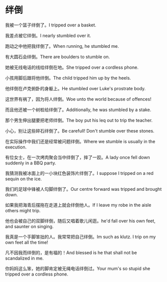 # 绊倒

<p><span class="chinese">我被一个篮子绊倒了。</span><span class="english">I tripped over a basket.</span></p>

<p><span class="chinese">我差点被它绊倒。</span><span class="english">I nearly stumbled over it.</span></p>

<p><span class="chinese">跑动之中他把我绊倒了。</span><span class="english">When running, he stumbled me.</span></p>

<p><span class="chinese">有大圆石会绊倒。</span><span class="english">There are boulders to stumble on.</span></p>

<p><span class="chinese">她被无线电话的线给绊倒在地。</span><span class="english">She tripped over a cordless phone.</span></p>

<p><span class="chinese">小孩用脚后跟将他绊倒。</span><span class="english">The child tripped him up by the heels.</span></p>

<p><span class="chinese">他绊倒在卢克俯卧的身躯上。</span><span class="english">He stumbled over Luke's prostrate body.</span></p>

<p><span class="chinese">这世界有祸了，因为将人绊倒。</span><span class="english">Woe unto the world because of offences!</span></p>

<p><span class="chinese">而且他还被一个树桩给绊倒了。</span><span class="english">Additionally, he was stumbled by a stake.</span></p>

<p><span class="chinese">那个男生伸出腿要把老师绊倒。</span><span class="english">The boy put his leq out to trip the teacher.</span></p>

<p><span class="chinese">小心，别让这些碎石绊倒了。</span><span class="english">Be carefull! Don't stumble over these stones.</span></p>

<p><span class="chinese">在实际操作中我们还是经常被问题绊倒。</span><span class="english">Where we stumble is usually in the execution.</span></p>

<p><span class="chinese">有位女士，在一次烤肉聚会当中绊倒了，摔了一跤。</span><span class="english">A lady once fell down suddenly in a BBQ party.</span></p>

<p><span class="chinese">我猜测我被冰面上的一小块红色装饰片绊倒了。</span><span class="english">I suppose I tripped on a red sequin on the ice.</span></p>

<p><span class="chinese">我们的足球中锋被人勾脚绊倒了。</span><span class="english">Our centre forward was tripped and brought down.</span></p>

<p><span class="chinese">如果我把海青后摆拖在走道上就会绊倒他人。</span><span class="english">If I leave my robe in the aisle others might trip.</span></p>

<p><span class="chinese">他也会被自己的双脚绊倒，随后又唱着歌儿闲逛。</span><span class="english">he'd fall over his own feet, and saunter on singing.</span></p>

<p><span class="chinese">我真是一个手脚笨拙的人。我常常把自己绊倒。</span><span class="english">Im such as klutz. I trip on my own feet all the time!</span></p>

<p><span class="chinese">凡不因我而绊倒的，是有福的！</span><span class="english">And blessed is he that shall not be scandalized in me.</span></p>

<p><span class="chinese">你妈妈这么笨，她的脚肯定被无绳电话绊倒过。</span><span class="english">Your mum's so stupid she tripped over a cordless phone.</span></p>

